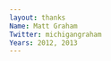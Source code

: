 ```yaml
---
layout: thanks
Name: Matt Graham
Twitter: michigangraham
Years: 2012, 2013
---
```


<article>
</article>
